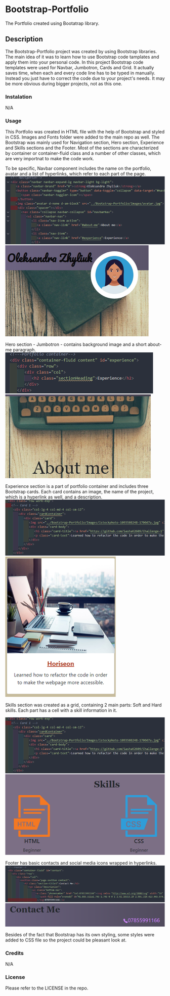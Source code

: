 # Bootstrap-Portfolio
The Portfolio created using Bootatrap library.

## Description
The Bootstrap-Portfolio project was created by using Bootstrap libraries. The main idea of it was to learn how to use Bootstrap code tamplates and apply them into your personal code. In this project Bootstrap code templates were used for Navbar, Jumbotron, Cards and Grid. It actually saves time, when each and every code line has to be typed in manually. Instead you just have to correct the code due to your project's needs. It may be more obvious during bigger projects, not as this one.

### Instalation
N/A

### Usage
This Portfolio was created in HTML file with the help of Bootstrap and styled in CSS. Images and Fonts folder were added to the main repo as well. The Bootstrap was mainly used for Navigation section, Hero section, Experience and Skills sections and the Footer. Most of the sections are characterized by container or container-fluid class and a number of other classes, which are very importnat to make the code work. 

To be specific, Navbar component includes the name on the portfolio, avatar and a list of hyperlinks, which refer to each part of the page.
![alt text](Images/nav.png)
![alt text](Images/nav-pic.png)

Hero section - Jumbotron - contains background image and a short about-me paragraph.
![alt text](Images/hero.png)
![alt text](Images/hero-pic.png)

Experience section is a part of portfolio container and includes three Bootstrap cards. Each card contains an image, the name of the project, which is a hyperlink as well, and a description.
![alt text](Images/card.png)
![alt text](Images/card-pic.png)

Skills section was created as a grid, containing 2 main parts: Soft and Hard skills. Each part has a cell with a skill information in it.

![alt text](Images/skill.png)
![alt text](Images/skills-pic.png)

Footer has basic contacts and social media icons wrapped in hyperlinks.
![alt text](Images/footer.png)
![alt text](Images/footer-pic.png)

Besides of the fact that Bootstrap has its own styling, some styles were added to CSS file so the project could be pleasant look at.

### Credits
N/A

### License
Please refer to the LICENSE in the repo.
